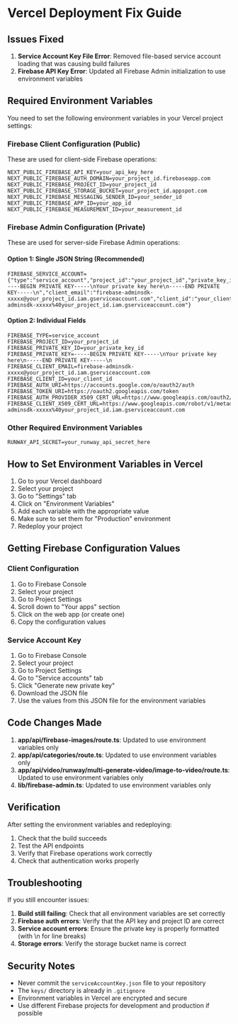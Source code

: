 # Vercel Deployment Fix Guide

## Issues Fixed

1. **Service Account Key File Error**: Removed file-based service account loading that was causing build failures
2. **Firebase API Key Error**: Updated all Firebase Admin initialization to use environment variables

## Required Environment Variables

You need to set the following environment variables in your Vercel project settings:

### Firebase Client Configuration (Public)

These are used for client-side Firebase operations:

```
NEXT_PUBLIC_FIREBASE_API_KEY=your_api_key_here
NEXT_PUBLIC_FIREBASE_AUTH_DOMAIN=your_project_id.firebaseapp.com
NEXT_PUBLIC_FIREBASE_PROJECT_ID=your_project_id
NEXT_PUBLIC_FIREBASE_STORAGE_BUCKET=your_project_id.appspot.com
NEXT_PUBLIC_FIREBASE_MESSAGING_SENDER_ID=your_sender_id
NEXT_PUBLIC_FIREBASE_APP_ID=your_app_id
NEXT_PUBLIC_FIREBASE_MEASUREMENT_ID=your_measurement_id
```

### Firebase Admin Configuration (Private)

These are used for server-side Firebase Admin operations:

#### Option 1: Single JSON String (Recommended)

```
FIREBASE_SERVICE_ACCOUNT={"type":"service_account","project_id":"your_project_id","private_key_id":"your_private_key_id","private_key":"-----BEGIN PRIVATE KEY-----\nYour private key here\n-----END PRIVATE KEY-----\n","client_email":"firebase-adminsdk-xxxxx@your_project_id.iam.gserviceaccount.com","client_id":"your_client_id","auth_uri":"https://accounts.google.com/o/oauth2/auth","token_uri":"https://oauth2.googleapis.com/token","auth_provider_x509_cert_url":"https://www.googleapis.com/oauth2/v1/certs","client_x509_cert_url":"https://www.googleapis.com/robot/v1/metadata/x509/firebase-adminsdk-xxxxx%40your_project_id.iam.gserviceaccount.com"}
```

#### Option 2: Individual Fields

```
FIREBASE_TYPE=service_account
FIREBASE_PROJECT_ID=your_project_id
FIREBASE_PRIVATE_KEY_ID=your_private_key_id
FIREBASE_PRIVATE_KEY=-----BEGIN PRIVATE KEY-----\nYour private key here\n-----END PRIVATE KEY-----\n
FIREBASE_CLIENT_EMAIL=firebase-adminsdk-xxxxx@your_project_id.iam.gserviceaccount.com
FIREBASE_CLIENT_ID=your_client_id
FIREBASE_AUTH_URI=https://accounts.google.com/o/oauth2/auth
FIREBASE_TOKEN_URI=https://oauth2.googleapis.com/token
FIREBASE_AUTH_PROVIDER_X509_CERT_URL=https://www.googleapis.com/oauth2/v1/certs
FIREBASE_CLIENT_X509_CERT_URL=https://www.googleapis.com/robot/v1/metadata/x509/firebase-adminsdk-xxxxx%40your_project_id.iam.gserviceaccount.com
```

### Other Required Environment Variables

```
RUNWAY_API_SECRET=your_runway_api_secret_here
```

## How to Set Environment Variables in Vercel

1. Go to your Vercel dashboard
2. Select your project
3. Go to "Settings" tab
4. Click on "Environment Variables"
5. Add each variable with the appropriate value
6. Make sure to set them for "Production" environment
7. Redeploy your project

## Getting Firebase Configuration Values

### Client Configuration

1. Go to Firebase Console
2. Select your project
3. Go to Project Settings
4. Scroll down to "Your apps" section
5. Click on the web app (or create one)
6. Copy the configuration values

### Service Account Key

1. Go to Firebase Console
2. Select your project
3. Go to Project Settings
4. Go to "Service accounts" tab
5. Click "Generate new private key"
6. Download the JSON file
7. Use the values from this JSON file for the environment variables

## Code Changes Made

1. **app/api/firebase-images/route.ts**: Updated to use environment variables only
2. **app/api/categories/route.ts**: Updated to use environment variables only
3. **app/api/video/runway/multi-generate-video/image-to-video/route.ts**: Updated to use environment variables only
4. **lib/firebase-admin.ts**: Updated to use environment variables only

## Verification

After setting the environment variables and redeploying:

1. Check that the build succeeds
2. Test the API endpoints
3. Verify that Firebase operations work correctly
4. Check that authentication works properly

## Troubleshooting

If you still encounter issues:

1. **Build still failing**: Check that all environment variables are set correctly
2. **Firebase auth errors**: Verify that the API key and project ID are correct
3. **Service account errors**: Ensure the private key is properly formatted (with \n for line breaks)
4. **Storage errors**: Verify the storage bucket name is correct

## Security Notes

- Never commit the `serviceAccountKey.json` file to your repository
- The `keys/` directory is already in `.gitignore`
- Environment variables in Vercel are encrypted and secure
- Use different Firebase projects for development and production if possible
